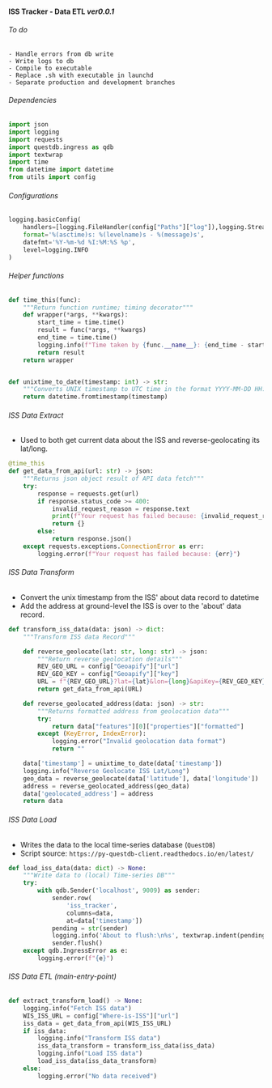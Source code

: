 #### ISS Tracker - Data ETL *ver0.0.1*


###### To do
```
- Handle errors from db write
- Write logs to db
- Compile to executable
- Replace .sh with executable in launchd
- Separate production and development branches
```


###### Dependencies
```Python
import json
import logging
import requests
import questdb.ingress as qdb
import textwrap
import time
from datetime import datetime
from utils import config
```


###### Configurations
```Python
logging.basicConfig(
    handlers=[logging.FileHandler(config["Paths"]["log"]),logging.StreamHandler()],
    format='%(asctime)s: %(levelname)s - %(message)s',
    datefmt='%Y-%m-%d %I:%M:%S %p',
    level=logging.INFO
)
```


###### Helper functions
```Python
def time_this(func):
    """Return function runtime; timing decorator"""
    def wrapper(*args, **kwargs):
        start_time = time.time()
        result = func(*args, **kwargs)
        end_time = time.time()
        logging.info(f"Time taken by {func.__name__}: {end_time - start_time} seconds")
        return result
    return wrapper


def unixtime_to_date(timestamp: int) -> str:
    """Converts UNIX timestamp to UTC time in the format YYYY-MM-DD HH:MM:SS+00:00 (UTC)"""
    return datetime.fromtimestamp(timestamp)
```


###### ISS Data Extract
- Used to both get current data about the ISS and reverse-geolocating its lat/long.
```Python
@time_this
def get_data_from_api(url: str) -> json:
    """Returns json object result of API data fetch"""
    try:
        response = requests.get(url)
        if response.status_code >= 400:
            invalid_request_reason = response.text
            print(f"Your request has failed because: {invalid_request_reason}")
            return {}
        else:
            return response.json()
    except requests.exceptions.ConnectionError as err:
        logging.error(f"Your request has failed because: {err}")
```


###### ISS Data Transform
- Convert the unix timestamp from the ISS' about data record to datetime
- Add the address at ground-level the ISS is over to the 'about' data record.
```Python
def transform_iss_data(data: json) -> dict:
    """Transform ISS data Record"""

    def reverse_geolocate(lat: str, long: str) -> json:
        """Return reverse geolocation details"""
        REV_GEO_URL = config["Geoapify"]["url"]
        REV_GEO_KEY = config["Geoapify"]["key"]
        URL = f"{REV_GEO_URL}?lat={lat}&lon={long}&apiKey={REV_GEO_KEY}"
        return get_data_from_api(URL)

    def reverse_geolocated_address(data: json) -> str:
        """Returns formatted address from geolocation data"""
        try:
            return data["features"][0]["properties"]["formatted"]
        except (KeyError, IndexError):
            logging.error("Invalid geolocation data format")
            return ""

    data['timestamp'] = unixtime_to_date(data['timestamp'])
    logging.info("Reverse Geolocate ISS Lat/Long")
    geo_data = reverse_geolocate(data['latitude'], data['longitude'])
    address = reverse_geolocated_address(geo_data)
    data['geolocated_address'] = address
    return data
```


###### ISS Data Load
- Writes the data to the local time-series database (`QuestDB`)
- Script source: `https://py-questdb-client.readthedocs.io/en/latest/`
```Python
def load_iss_data(data: dict) -> None:
    """Write data to (local) Time-series DB"""
    try:
        with qdb.Sender('localhost', 9009) as sender:
            sender.row(
                'iss_tracker',
                columns=data,
                at=data['timestamp'])
            pending = str(sender)
            logging.info('About to flush:\n%s', textwrap.indent(pending, '    '))
            sender.flush()
    except qdb.IngressError as e:
        logging.error(f"{e}")
```


###### ISS Data ETL (main-entry-point)
```Python
def extract_transform_load() -> None:
    logging.info("Fetch ISS data")
    WIS_ISS_URL = config["Where-is-ISS"]["url"]
    iss_data = get_data_from_api(WIS_ISS_URL)
    if iss_data:
        logging.info("Transform ISS data")
        iss_data_transform = transform_iss_data(iss_data)
        logging.info("Load ISS data")
        load_iss_data(iss_data_transform)
    else:
        logging.error("No data received")
```
